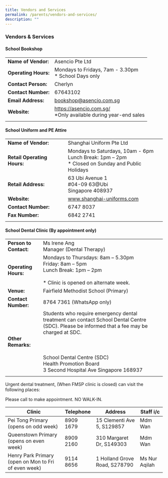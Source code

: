 ```yaml
---
title: Vendors and Services
permalink: /parents/vendors-and-services/
description: ""
---
```

### Vendors & Services

####  School Bookshop

|  |  |
|---|---|
| **Name of Vendor:** | Asencio Pte Ltd |
| **Operating Hours:** | Mondays to Fridays, 7am - 3.30pm<br>* School Days only |
| **Contact Person:** | Cherlyn |
| **Contact Number:** |67643102  |
| **Email Address:** | bookshop@asencio.com.sg |
| **Website:** | https://asencio.com.sg/<br>\*Only available during year-end sales |
|  |  |

#### School Uniform and PE Attire

|  |  |
|---|---|
| **Name of Vendor:** | Shanghai Uniform Pte Ltd |
| **Retail Operating Hours:** | Mondays to Saturdays, 10am - 6pm<br>Lunch Break: 1pm – 2pm<br>* Closed on Sunday and Public Holidays |
| **Retail Address:** | 63 Ubi Avenue 1<br>#04-09 63@Ubi<br>Singapore 408937 |
| **Website:** | www.shanghai-uniforms.com |
| **Contact Number:** | 6747 8037 |
| **Fax Number:** | 6842 2741 |
|  |  |

#### School Dental Clinic (By appointment only)

|  |  |
|---|---|
| **Person to Contact:** | Ms Irene Ang<br>Manager (Dental Therapy)  |
| **Operating Hours:** | Mondays to Thursdays: 8am – 5.30pm<br>Friday: 8am – 5pm<br>Lunch Break: 1pm – 2pm<br><br>* Clinic is opened on alternate week. |
| **Venue:** | Fairfield Methodist School (Primary) |
| **Contact Number:** | 8764 7361 (WhatsApp only) |
| **Other Remarks:** | Students who require emergency dental treatment can contact School Dental Centre (SDC). Please be informed that a fee may be charged at SDC.<br><br><br><br>School Dental Centre (SDC)<br>Health Promotion Board<br>3 Second Hospital Ave Singapore 168937 | <br> <br>For Dental Emergency, please contact Health Promotion Board at [Contact\_YPS@hpb.gov.sg](mailto:Contact_YPS@hpb.gov.sg)
|  |  |

Urgent dental treatment, (When FMSP clinic is closed) can visit the following places:

Please call to make appointment. NO WALK-IN.

| Clinic | Telephone | Address | Staff i/c |
|---|---|---|---|
| Pei Tong Primary<br>(opens on odd week) | 8909 1679 | 15 Clementi Ave 5, S129857 | Mdm Wan |
| Queenstown Primary (opens on even week) | 8909 2160 | 310 Margaret Dr, S149303 | Mdm Wan |
| Henry Park Primary<br>(open on Mon to Fri of even week) | 9114 8656 | 1 Holland Grove Road, S278790 | Ms Nur Aqilah |